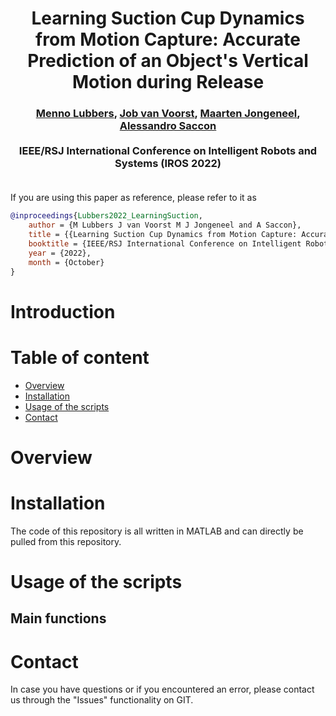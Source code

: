 <h1 align="center">
Learning Suction Cup Dynamics from Motion Capture: Accurate Prediction of an Object's Vertical Motion during Release
</h1>
<div align="center">
<h3>
<a href="https://research.tue.nl/">Menno Lubbers</a>,
<a href="https://research.tue.nl/">Job van Voorst</a>,
<a href="https://research.tue.nl/en/persons/maarten-jongeneel">Maarten Jongeneel</a>,
<a href="https://www.tue.nl/en/research/researchers/alessandro-saccon/">Alessandro Saccon</a>
<br>
<br>
IEEE/RSJ International Conference on Intelligent Robots and Systems (IROS 2022)
<br>
<br>
<!-- <a href="https://hal.archives-ouvertes.fr/hal-03170257">[Early Paper on HAL]</a> -->
</h3>
</div>

If you are using this paper as reference, please refer to it as
```bibtex
@inproceedings{Lubbers2022_LearningSuction,
    author = {M Lubbers J van Voorst M J Jongeneel and A Saccon},
    title = {{Learning Suction Cup Dynamics from Motion Capture: Accurate Prediction of an Object's Vertical Motion during Release}},
    booktitle = {IEEE/RSJ International Conference on Intelligent Robots and Systems (IROS 2022)},
    year = {2022},
    month = {October}
}
```


Introduction
============

<!-- The content of this repository is associated to the paper "Model-Based 6D Visual Object Tracking with Impact Collision Models". The objective for this project was to create an object tracking algorithm that is able to track rigid objects that make impact with a surface, in particular focussing on logistics applications where boxes are being tossed on a surface. We show that conventional methods (Particle Filters (PF) with a Constant Velocity (CV) model) lose track of the box, as they cannot cope with the rapid changes in velocity imposed by impacts resulting from collisions between the box and the surface. We model the nonsmooth effects of impacts and friction in a motion model, and consider the state of the box to evolve in a Lie group. We present an object tracking algorithm, based on an Unscented Particle Filter, for systems whose state lives in a Lie group and incorporate this motion model. This results in the Geometric Unscented Particle Filter (GUPF) with a Nonsmooth (NS) motion model. We then track the 6D pose of the box by using its 2D projection onto synthetic images of a single RGB camera.  -->


Table of content
================
- [Overview](#overview)
- [Installation](#installation)
- [Usage of the scripts](#usage-of-the-scripts)
- [Contact](#contact)

# Overview
<!-- There are two scenarios considered of a box being tossed on a platform, see the picture below. Both trajectories contain 65 poses (position/orientations) of the box, but the figures below show only the 1st and every 5th state of these trajectories. Note that in the first trajectory the motion of the object is parallel to the camera image, while in the second trajectory the object is moving towards the camera.

![Single view predictions](images/Trajectories.png)


This ground truth data of these trajectories is stored at ``GT.mat`` in two different folders (for each trajectory one) under ``static``. Furthermore, the content in the ``static`` folder contains **reference images** of the box surfaces (distinct colors for each face), the **test-data** (synthetic RGB images), the **box model** (geometric model, containing mass/inertia properties), and the **camera intrinsic matrix**. 

One can also create a new trajectory with associated synthetic images, more on this can be found in section [Usage of the scripts](#usage-of-the-scripts). 

<p>&nbsp;</p>

### **Test-data**
In the figure below, one can see a few examples of the **test-data**, which are the synthetic images used as input for the algorithms, stored in the ``Test_data`` folder of each trajectory. In the specific case of the figure below, we see the 1st, 30th and 65th frame of the first trajectory (as shown in the left image in the figure above). 

![TestDataSamples](images/TestDataSamples.png)

<p>&nbsp;</p>

### **Reference-images**
The object has six distinct colors, for each face one. Reference color-histograms are computed from the images below, which for each trajectory are stored in the ``RefImages`` folder. This allows to track the orientation of the box, as in the *likelihood function* similarities are computed for each individual face (see Section IV-A of the paper).

<div style = "display: flex; align="center">
<img src="static/config01/RefImages/Blue.png" alt="drawing" width=16%/> 
<img src="static/config01/RefImages/Cyan.png" alt="drawing" width=16%/>
<img src="static/config01/RefImages/Green.png" alt="drawing" width=16%/>
<img src="static/config01/RefImages/Magenta.png" alt="drawing" width=16%/>
<img src="static/config01/RefImages/Red.png" alt="drawing" width=16%/>
<img src="static/config01/RefImages/Yellow.png" alt="drawing" width=16%/>
</div>

<p>&nbsp;</p>

### **Box-model**
The box model is defined in the file ``box.mat``, which is created by the script ``create_box_model.m``, where one is able to set the dimensions of the box. The colored points (indicated in red, green, and blue) are used to compute the color histograms. In the image below, one can see the colored points (indicated in red, green, and blue) that are used to compute the color histograms (Paper section IV-A), where on the left one can see the 3D model, and on the right one can see the representation of the object in the image plane for a given position/orientation. In the script ``create_box_model.m`` one is able to change the distance between the points, and the distance from the points to the surface of the object, which influences the observation model.

![Box-model](images/Box-model.png)

### **Camera intrinsic matrix**
The camera intrinsic matrix used to create the synthetic images is stored in the file ``K.mat`` and is given by
<p align="center">
<img src="images/KMatrix.png" width="30%"/> 
</p> -->

# Installation
The code of this repository is all written in MATLAB and can directly be pulled from this repository. 

# Usage of the scripts
## Main functions
<!-- This repository contains four main scripts:

* ``GUPF_CV.m``
* ``CUPF_NS.m``
* ``PF_CV.m``
* ``PF_NS.m``

Each of these scripts corresponds to a different type of algorithm. The abbreviation before the underscore refers to the type of filter, either a **Particle Filter (PF)** or a **Geometric Unscented Particle Filter (GUPF)**. The abbreviation after the underscore refers to the type of motion model that is used within the filter, either a **Constant Velocity (CV)** motion model, or a **Nonsmooth (NS)** motion model. Using these scripts, it is possible to compare the effect of different motion models, while keeping the filtering technique the same, or the other way around. Furthermore, the ``Functions`` folder contains all the functions needed to run the four abovementioned scripts. The ``Results`` folder is used to store the simulation results.

In each of the above mentioned scripts, one can change the following settings:
* Number of particles, set by ``Npart``
* To which frame you want to run the simulation, set by ``maxt``
* Boolean deciding if you want to save the results to the ``Results`` folder, set by ``DoSave``. 

See also an example below:

```matlab
Npart    = 500;     %Number of particles used   [-]
maxt     = 65;      %Run to this frame          [-]
DoSave   = true;    %Decide if you want to save 
```
Furthermore, one can set the *process noise covariance* and *measurement noise covariance*, given as (as example)
```matlab
%Process noise covariance and measurement noise covariance
Qv = 1e-6*diag([5 5 50 1 1 1 10 10 10 100 100 500]); %[mm]  Process noise covariance
Rv = 1e-4*diag([10 10 10 1 1 1]);                    %[mm]  Measurement noise covariance

```
In the scripts that use the **GUPF**, one can also change scaling parameters of the Unscented Kalman filter:
```matlab
alpha    = 0.9;      %UKF : point scaling parameter
beta     = 1;        %UKF : scaling parameter for higher order terms of Taylor series expansion
kappa    = 0.5;      %UKF : sigma point selection scaling parameter 
```

Note that the two scenarios that are considered contain a box with a particular size, mass, inertia, face colors, and initial state. The settings in each of the scripts are set to match these parameters, as the assumption is made that for each of the tracking algorithms, these parameters are known. In the near future we will add the code that was used to create trajectories and corresponding synthetic images. 

## Additional scripts
There are two additional scripts which are

* ``CreateSyntheticImages.m``
* ``PlotResults.m``

The scripts ``CreateSyntheticImages.m`` is used to create a new trajectory of the box and create the associated synthetic images. In the script, one is able to set various parameters of the box (such as the Coefficient of Normal/Tangential restitution, Coefficient of friction, mass, dimensions, release pose and velocity) as well as the settings for the synthetic images (frame rate of the camera, camera intrinsic matrix). USing the settings given as (as example)
```matlab
doPlot       = true;              %Decide if we want to plot the box     [-]
createvideo  = true;              %Decide if we want to create a video   [-]
configFolder = 'static/config03'; %Config folder where images are stored [-]
```
one can decide to plot the box (to see a 3D view of the created trajectory), create a video of the resulting trajectory (as seen from the camera), and the configuration folder name to where the synthetic images (and associated data) is stored. By running the script, a configuration folder will be created (with the chosen name), where the following data is stored:

<div align="center">
<table>
  <tr>
    <th>Name</th>
    <th>Functionality</th>
  </tr>
  <tr>
    <td>Test_data</td>
    <td>Folder containing the synthetic images</td>
  </tr>
  <tr>
    <td style="color: orange;">box.mat</td>
    <td>Struct containing the properties of the box</td>
  </tr>
  <tr>
    <td style="color: orange;">GT.mat</td>
    <td>Cell array containing the ground truth poses of the trajectory</td>
  </tr>
  <tr>
    <td style="color: orange;">K.mat</td>
    <td>Matrix (double) containing the camera intrinsic matrix</td>
  </tr>
  </table>
</div>

With this data, one is able to test the tracking algorithm on any chosen trajectory and compare the tracking results with the ground truth data.

The second script that is provided is the ``PlotResults.m`` script, which takes the resulting tracking data and creates nice figures to display the results.  -->


# Contact
In case you have questions or if you encountered an error, please contact us through the "Issues" functionality on GIT. 





